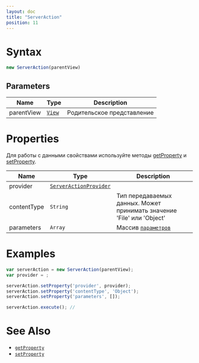 ```yaml
---
layout: doc
title: "ServerAction"
position: 11
---
```




# Syntax

```js
new ServerAction(parentView)
```
## Parameters

|Name|Type|Description|
|----|----------|---------|
|parentView|[`View`](../../Elements/View/)| Родительское представление |

# Properties

Для работы с данными свойствами используйте методы [getProperty](../BaseAction/BaseAction.getProperty/) и [setProperty](../BaseAction/BaseAction.setProperty/).

|Name|Type|Description|
|----|----|-----------|
|provider|[`ServerActionProvider`](ServerActionProvider/)||
|contentType|`String`|Тип передаваемых данных. Может принимать значение 'File' или 'Object'|
|parameters|`Array`|Массив [`параметров`](../../Parameters)|


# Examples

```js
var serverAction = new ServerAction(parentView);
var provider = ;

serverAction.setProperty('provider', provider);
serverAction.setProperty('contentType', 'Object');
serverAction.setProperty('parameters', []);

serverAction.execute(); //
```

# See Also

* [`getProperty`](../BaseAction/BaseAction.getProperty/)
* [`setProperty`](../BaseAction/BaseAction.setProperty/)